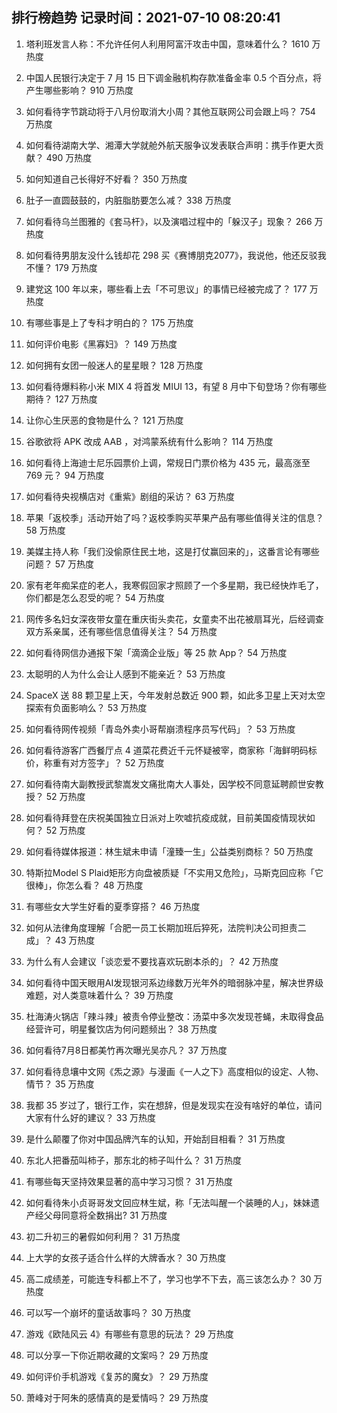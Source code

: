 
## 排行榜趋势 记录时间：2021-07-10 08:20:41
  
  1. 塔利班发言人称：不允许任何人利用阿富汗攻击中国，意味着什么？ 1610 万热度
    
  2. 中国人民银行决定于 7 月 15 日下调金融机构存款准备金率 0.5 个百分点，将产生哪些影响？ 910 万热度
    
  3. 如何看待字节跳动将于八月份取消大小周？其他互联网公司会跟上吗？ 754 万热度
    
  4. 如何看待湖南大学、湘潭大学就舱外航天服争议发表联合声明：携手作更大贡献？ 490 万热度
    
  5. 如何知道自己长得好不好看？ 350 万热度
    
  6. 肚子一直圆鼓鼓的，内脏脂肪要怎么减？ 338 万热度
    
  7. 如何看待乌兰图雅的《套马杆》，以及演唱过程中的「躲汉子」现象？ 266 万热度
    
  8. 如何看待男朋友没什么钱却花 298 买《赛博朋克2077》，我说他，他还反驳我不懂？ 179 万热度
    
  9. 建党这 100 年以来，哪些看上去「不可思议」的事情已经被完成了？ 177 万热度
    
  10. 有哪些事是上了专科才明白的？ 175 万热度
    
  11. 如何评价电影《黑寡妇》？ 149 万热度
    
  12. 如何拥有女团一般迷人的星星眼？ 128 万热度
    
  13. 如何看待爆料称小米 MIX 4 将首发 MIUI 13，有望 8 月中下旬登场？你有哪些期待？ 127 万热度
    
  14. 让你心生厌恶的食物是什么？ 121 万热度
    
  15. 谷歌欲将 APK 改成 AAB ，对鸿蒙系统有什么影响？ 114 万热度
    
  16. 如何看待上海迪士尼乐园票价上调，常规日门票价格为 435 元，最高涨至 769 元？ 94 万热度
    
  17. 如何看待央视横店对《重紫》剧组的采访？ 63 万热度
    
  18. 苹果「返校季」活动开始了吗？返校季购买苹果产品有哪些值得关注的信息？ 58 万热度
    
  19. 美媒主持人称「我们没偷原住民土地，这是打仗赢回来的」，这番言论有哪些问题？ 57 万热度
    
  20. 家有老年痴呆症的老人，我寒假回家才照顾了一个多星期，我已经快炸毛了，你们都是怎么忍受的呢？ 54 万热度
    
  21. 网传多名妇女深夜带女童在重庆街头卖花，女童卖不出花被扇耳光，后经调查双方系亲属，还有哪些信息值得关注？ 54 万热度
    
  22. 如何看待网信办通报下架「滴滴企业版」等 25 款 App？ 54 万热度
    
  23. 太聪明的人为什么会让人感到不能亲近？ 53 万热度
    
  24. SpaceX 送 88 颗卫星上天，今年发射总数近 900 颗，如此多卫星上天对太空探索有负面影响么？ 53 万热度
    
  25. 如何看待网传视频「青岛外卖小哥帮崩溃程序员写代码」？ 53 万热度
    
  26. 如何看待游客广西餐厅点 4 道菜花费近千元怀疑被宰，商家称「海鲜明码标价，称重有对方签字」？ 52 万热度
    
  27. 如何看待南大副教授武黎嵩发文痛批南大人事处，因学校不同意延聘颜世安教授？ 52 万热度
    
  28. 如何看待拜登在庆祝美国独立日派对上吹嘘抗疫成就，目前美国疫情现状如何？ 52 万热度
    
  29. 如何看待媒体报道：林生斌未申请「潼臻一生」公益类别商标？ 50 万热度
    
  30. 特斯拉Model S Plaid矩形方向盘被质疑「不实用又危险」，马斯克回应称「它很棒」，你怎么看？ 48 万热度
    
  31. 有哪些女大学生好看的夏季穿搭？ 46 万热度
    
  32. 如何从法律角度理解「合肥一员工长期加班后猝死，法院判决公司担责二成」？ 43 万热度
    
  33. 为什么有人会建议「谈恋爱不要找喜欢玩剧本杀的」？ 42 万热度
    
  34. 如何看待中国天眼用AI发现银河系边缘数万光年外的暗弱脉冲星，解决世界级难题，对人类意味着什么？ 39 万热度
    
  35. 杜海涛火锅店「辣斗辣」被责令停业整改：汤菜中多次发现苍蝇，未取得食品经营许可，明星餐饮店为何问题频出？ 38 万热度
    
  36. 如何看待7月8日都美竹再次曝光吴亦凡？ 37 万热度
    
  37. 如何看待息壤中文网《炁之源》与漫画《一人之下》高度相似的设定、人物、情节？ 35 万热度
    
  38. 我都 35 岁过了，银行工作，实在想辞，但是发现实在没有啥好的单位，请问大家有什么好的建议？ 33 万热度
    
  39. 是什么颠覆了你对中国品牌汽车的认知，开始刮目相看？ 31 万热度
    
  40. 东北人把番茄叫柿子，那东北的柿子叫什么？ 31 万热度
    
  41. 有哪些每天坚持效果显著的高中学习习惯？ 31 万热度
    
  42. 如何看待朱小贞哥哥发文回应林生斌，称「无法叫醒一个装睡的人」，妹妹遗产经父母同意将全数捐出? 31 万热度
    
  43. 初二升初三的暑假如何利用？ 31 万热度
    
  44. 上大学的女孩子适合什么样的大牌香水？ 30 万热度
    
  45. 高二成绩差，可能连专科都上不了，学习也学不下去，高三该怎么办？ 30 万热度
    
  46. 可以写一个崩坏的童话故事吗？ 30 万热度
    
  47. 游戏《欧陆风云 4》有哪些有意思的玩法？ 29 万热度
    
  48. 可以分享一下你近期收藏的文案吗？ 29 万热度
    
  49. 如何评价手机游戏《复苏的魔女》？ 29 万热度
    
  50. 萧峰对于阿朱的感情真的是爱情吗？ 29 万热度
    